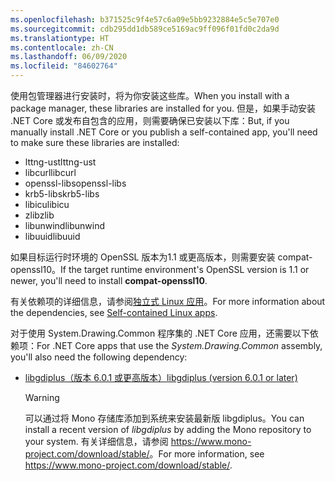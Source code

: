 ```yaml
---
ms.openlocfilehash: b371525c9f4e57c6a09e5bb9232884e5c5e707e0
ms.sourcegitcommit: cdb295dd1db589ce5169ac9ff096f01fd0c2da9d
ms.translationtype: HT
ms.contentlocale: zh-CN
ms.lasthandoff: 06/09/2020
ms.locfileid: "84602764"
---
```


<span data-ttu-id="3b1c0-101">使用包管理器进行安装时，将为你安装这些库。</span><span class="sxs-lookup"><span data-stu-id="3b1c0-101">When you install with a package manager, these libraries are installed for you.</span></span> <span data-ttu-id="3b1c0-102">但是，如果手动安装 .NET Core 或发布自包含的应用，则需要确保已安装以下库：</span><span class="sxs-lookup"><span data-stu-id="3b1c0-102">But, if you manually install .NET Core or you publish a self-contained app, you'll need to make sure these libraries are installed:</span></span>

- <span data-ttu-id="3b1c0-103">lttng-ust</span><span class="sxs-lookup"><span data-stu-id="3b1c0-103">lttng-ust</span></span>
- <span data-ttu-id="3b1c0-104">libcurl</span><span class="sxs-lookup"><span data-stu-id="3b1c0-104">libcurl</span></span>
- <span data-ttu-id="3b1c0-105">openssl-libs</span><span class="sxs-lookup"><span data-stu-id="3b1c0-105">openssl-libs</span></span>
- <span data-ttu-id="3b1c0-106">krb5-libs</span><span class="sxs-lookup"><span data-stu-id="3b1c0-106">krb5-libs</span></span>
- <span data-ttu-id="3b1c0-107">libicu</span><span class="sxs-lookup"><span data-stu-id="3b1c0-107">libicu</span></span>
- <span data-ttu-id="3b1c0-108">zlib</span><span class="sxs-lookup"><span data-stu-id="3b1c0-108">zlib</span></span>
- <span data-ttu-id="3b1c0-109">libunwind</span><span class="sxs-lookup"><span data-stu-id="3b1c0-109">libunwind</span></span>
- <span data-ttu-id="3b1c0-110">libuuid</span><span class="sxs-lookup"><span data-stu-id="3b1c0-110">libuuid</span></span>

<span data-ttu-id="3b1c0-111">如果目标运行时环境的 OpenSSL 版本为1.1 或更高版本，则需要安装 compat-openssl10。</span><span class="sxs-lookup"><span data-stu-id="3b1c0-111">If the target runtime environment's OpenSSL version is 1.1 or newer, you'll need to install **compat-openssl10**.</span></span>

<span data-ttu-id="3b1c0-112">有关依赖项的详细信息，请参阅[独立式 Linux 应用](https://github.com/dotnet/core/blob/master/Documentation/self-contained-linux-apps.md)。</span><span class="sxs-lookup"><span data-stu-id="3b1c0-112">For more information about the dependencies, see [Self-contained Linux apps](https://github.com/dotnet/core/blob/master/Documentation/self-contained-linux-apps.md).</span></span>

<span data-ttu-id="3b1c0-113">对于使用 System.Drawing.Common 程序集的 .NET Core 应用，还需要以下依赖项：</span><span class="sxs-lookup"><span data-stu-id="3b1c0-113">For .NET Core apps that use the *System.Drawing.Common* assembly, you'll also need the following dependency:</span></span>

- [<span data-ttu-id="3b1c0-114">libgdiplus（版本 6.0.1 或更高版本）</span><span class="sxs-lookup"><span data-stu-id="3b1c0-114">libgdiplus (version 6.0.1 or later)</span></span>](https://www.mono-project.com/docs/gui/libgdiplus/)

  > [!WARNING]
  > <span data-ttu-id="3b1c0-115">可以通过将 Mono 存储库添加到系统来安装最新版 libgdiplus。</span><span class="sxs-lookup"><span data-stu-id="3b1c0-115">You can install a recent version of *libgdiplus* by adding the Mono repository to your system.</span></span> <span data-ttu-id="3b1c0-116">有关详细信息，请参阅 <https://www.mono-project.com/download/stable/>。</span><span class="sxs-lookup"><span data-stu-id="3b1c0-116">For more information, see <https://www.mono-project.com/download/stable/>.</span></span>
